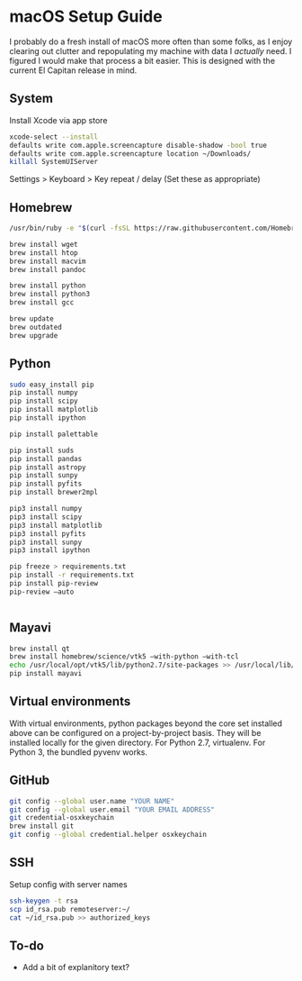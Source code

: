 # macOS Setup Guide

I probably do a fresh install of macOS more often than some folks, as I enjoy clearing out clutter and repopulating my machine with data I *actually* need. I figured I would make that process a bit easier. This is designed with the current El Capitan release in mind.

## System
Install Xcode via app store
```bash
xcode-select --install
defaults write com.apple.screencapture disable-shadow -bool true
defaults write com.apple.screencapture location ~/Downloads/
killall SystemUIServer
```
Settings > Keyboard > Key repeat / delay (Set these as appropriate)

## Homebrew
```bash
/usr/bin/ruby -e "$(curl -fsSL https://raw.githubusercontent.com/Homebrew/install/master/install)"
```

```bash
brew install wget
brew install htop
brew install macvim
brew install pandoc
```

```bash
brew install python
brew install python3
brew install gcc
```

```bash
brew update
brew outdated
brew upgrade
```

## Python
```bash
sudo easy_install pip
pip install numpy
pip install scipy
pip install matplotlib
pip install ipython
```

```bash
pip install palettable
```

```bash
pip install suds
pip install pandas
pip install astropy
pip install sunpy
pip install pyfits
pip install brewer2mpl
```

```bash
pip3 install numpy
pip3 install scipy
pip3 install matplotlib
pip3 install pyfits
pip3 install sunpy
pip3 install ipython
```

```bash
pip freeze > requirements.txt
pip install -r requirements.txt
pip install pip-review
pip-review —auto
```

```bash
```
## Mayavi
```bash
brew install qt
brew install homebrew/science/vtk5 —with-python —with-tcl
echo /usr/local/opt/vtk5/lib/python2.7/site-packages >> /usr/local/lib/python2.7/site-packages/vtk5.pth
pip install mayavi
```


## Virtual environments
With virtual environments, python packages beyond the core set installed above can be configured on a project-by-project basis. They will be installed locally for the given directory.
For Python 2.7, virtualenv.
For Python 3, the bundled pyvenv works.

## GitHub
```bash
git config --global user.name "YOUR NAME"
git config --global user.email "YOUR EMAIL ADDRESS"
git credential-osxkeychain
brew install git
git config --global credential.helper osxkeychain
```

## SSH
Setup config with server names
```bash
ssh-keygen -t rsa
scp id_rsa.pub remoteserver:~/
cat ~/id_rsa.pub >> authorized_keys
```

## To-do
- Add a bit of explanitory text?
